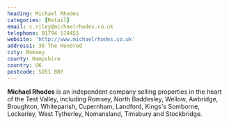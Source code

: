 ```yaml
---
heading: Michael Rhodes
categories: [Retail]
email: c.riley@michaelrhodes.co.uk
telephone: 01794 514455
website: 'http://www.michaelrhodes.co.uk'
address1: 36 The Hundred
city: Romsey
county: Hampshire
country: UK
postcode: SO51 8BY
---
```

**Michael Rhodes** is an independent company selling properties in the heart of the Test Valley, including Romsey, North Baddesley, Wellow, Awbridge, Broughton, Whiteparish, Cupernham, Landford, Kings's Somborne, Lockerley, West Tytherley, Nomansland, Timsbury and Stockbridge.
